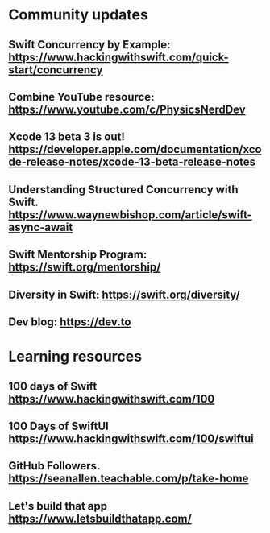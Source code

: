 # Community updates

## Swift Concurrency by Example: https://www.hackingwithswift.com/quick-start/concurrency

## Combine YouTube resource:   https://www.youtube.com/c/PhysicsNerdDev

## Xcode 13 beta 3 is out! https://developer.apple.com/documentation/xcode-release-notes/xcode-13-beta-release-notes

## Understanding Structured Concurrency with Swift.  https://www.waynewbishop.com/article/swift-async-await

## Swift Mentorship Program: https://swift.org/mentorship/

## Diversity in Swift: https://swift.org/diversity/

## Dev blog: https://dev.to

# Learning resources


 
## 100 days of Swift https://www.hackingwithswift.com/100

## 100 Days of SwiftUI https://www.hackingwithswift.com/100/swiftui

## GitHub Followers. https://seanallen.teachable.com/p/take-home

## Let's build that app https://www.letsbuildthatapp.com/
